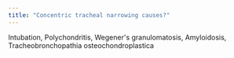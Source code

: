 ```yaml
---
title: "Concentric tracheal narrowing causes?"
---
```

Intubation, Polychondritis, Wegener's granulomatosis, Amyloidosis, Tracheobronchopathia osteochondroplastica

